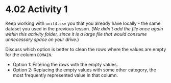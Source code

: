 # 4.02 Activity 1

Keep working with `unit4.csv` you that you already have locally - the same dataset you used in the previous lesson. (_We didn't add the file once again within this activity folder, since it is a large file that would consume unnecessary space on your drive._)

Discuss which option is better to clean the rows where the values are empty for the column `DOMAIN`.

- Option 1: Filtering the rows with the empty values.
- Option 2: Replacing the empty values with some other category, the most frequently represented value in that column.
